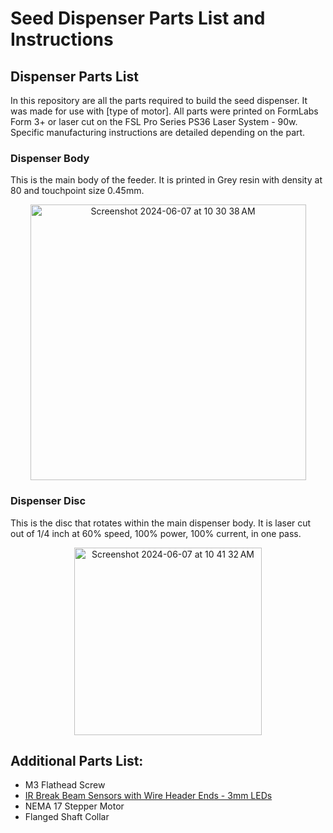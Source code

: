 # Seed Dispenser Parts List and Instructions

## Dispenser Parts List

In this repository are all the parts required to build the seed dispenser. It was made for use with [type of motor]. All parts were printed on FormLabs Form 3+ or laser cut on the FSL Pro Series PS36 Laser System - 90w. Specific manufacturing instructions are detailed depending on the part.

### Dispenser Body

This is the main body of the feeder. It is printed in Grey resin with density at 80 and touchpoint size 0.45mm.

<p align="center">
<img width="441" alt="Screenshot 2024-06-07 at 10 30 38 AM" src="https://github.com/AnnLiBenn/SeedDispenser/assets/43388358/d254f80e-add4-4f98-acda-56151db11db5">
</p>

### Dispenser Disc

This is the disc that rotates within the main dispenser body. It is laser cut out of 1/4 inch at 60% speed, 100% power, 100% current, in one pass.

<p align="center">
<img width="300" alt="Screenshot 2024-06-07 at 10 41 32 AM" src="https://github.com/AnnLiBenn/SeedDispenser/assets/43388358/8d876f79-76cd-4416-8e3e-112f17123cc2">
</p>

## Additional Parts List:

- M3 Flathead Screw
- [IR Break Beam Sensors with Wire Header Ends - 3mm LEDs](https://www.adafruit.com/product/2167#technical-details)
- NEMA 17 Stepper Motor
- Flanged Shaft Collar
